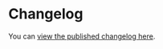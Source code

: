 # Changelog

You can [view the published changelog here](https://docs.kegbot.org/projects/kegbot-server/en/latest/releases/changelog.html).

